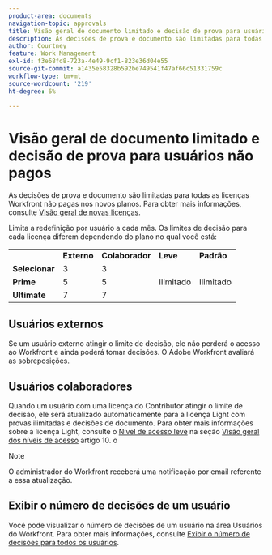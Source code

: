 ```yaml
---
product-area: documents
navigation-topic: approvals
title: Visão geral de documento limitado e decisão de prova para usuários não pagos 
description: As decisões de prova e documento são limitadas para todas as licenças Workfront não pagas. Limita a redefinição por usuário a cada mês.
author: Courtney
feature: Work Management
exl-id: f3e68fd8-723a-4e49-9cf1-823e36d04e55
source-git-commit: a1435e58328b592be749541f47af66c51331759c
workflow-type: tm+mt
source-wordcount: '219'
ht-degree: 6%

---
```


# Visão geral de documento limitado e decisão de prova para usuários não pagos

As decisões de prova e documento são limitadas para todas as licenças Workfront não pagas nos novos planos. Para obter mais informações, consulte [Visão geral de novas licenças](/help/quicksilver/administration-and-setup/add-users/how-access-levels-work/licenses-overview.md).

Limita a redefinição por usuário a cada mês. Os limites de decisão para cada licença diferem dependendo do plano no qual você está:

<table>
  <tr>
   <td> 
   </td>
   <td><strong>Externo</strong> 
   </td>
   <td><strong>Colaborador</strong> 
   </td>
   <td><strong>Leve</strong> 
   </td>
   <td><strong>Padrão</strong> 
   </td>
  </tr>
  <tr>
   <td><strong>Selecionar</strong> 
   </td>
   <td>3 
   </td>
   <td>3 
   </td>
   <td rowspan="3" >Ilimitado 
   </td>
   <td rowspan="3" >Ilimitado 
   </td>
  </tr>
  <tr>
   <td><strong>Prime</strong> 
   </td>
   <td>5 
   </td>
   <td>5 
   </td>
  </tr>
  <tr>
   <td><strong>Ultimate</strong> 
   </td>
   <td>7 
   </td>
   <td>7 
   </td>
  </tr>
</table>

## Usuários externos

Se um usuário externo atingir o limite de decisão, ele não perderá o acesso ao Workfront e ainda poderá tomar decisões. O Adobe Workfront avaliará as sobreposições.

## Usuários colaboradores

Quando um usuário com uma licença do Contributor atingir o limite de decisão, ele será atualizado automaticamente para a licença Light com provas ilimitadas e decisões de documento. Para obter mais informações sobre a licença Light, consulte o [Nível de acesso leve](/help/quicksilver/administration-and-setup/add-users/how-access-levels-work/access-level-overview.md) na seção [Visão geral dos níveis de acesso](/help/quicksilver/administration-and-setup/add-users/how-access-levels-work/access-level-overview.md) artigo 10. o

>[!NOTE]
>
>O administrador do Workfront receberá uma notificação por email referente a essa atualização.


## Exibir o número de decisões de um usuário

Você pode visualizar o número de decisões de um usuário na área Usuários do Workfront. Para obter mais informações, consulte [Exibir o número de decisões para todos os usuários](/help/quicksilver/review-and-approve-work/tips-tricks-troubleshooting-approvals/view-number-of-decisions-for-users.md).
